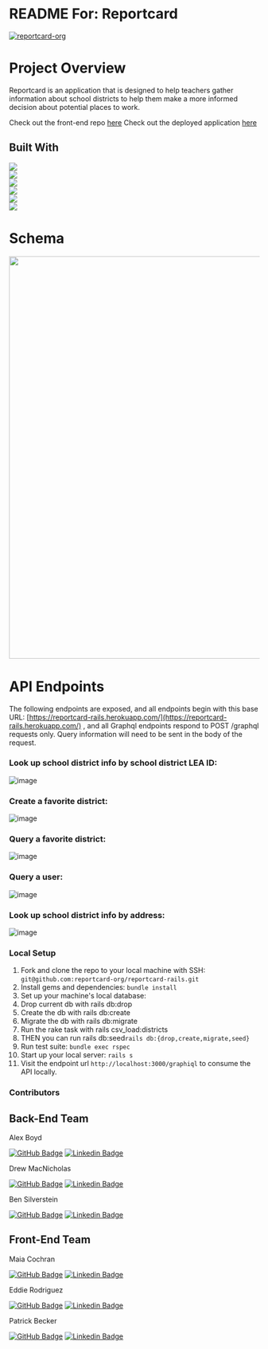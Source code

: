 # README For: Reportcard

[![reportcard-org](https://circleci.com/gh/reportcard-org/reportcard-rails.svg?style=shield)](https://app.circleci.com/pipelines/github/reportcard-org/reportcard-rails)

 # Project Overview
Reportcard is an application that is designed to help teachers gather information about school districts to help them make a more informed decision about potential places to work.

Check out the front-end repo [here](https://github.com/reportcard-org/reportcard-fe)
Check out the deployed application [here](https://reportcard-8xtook7k8-report-card.vercel.app/)

## Built With
[<img src="https://img.shields.io/badge/Ruby-CC342D?style=for-the-badge&logo=ruby&logoColor=white"/>](https://www.ruby-lang.org/en/) <br>
[<img src="https://img.shields.io/badge/Ruby_on_Rails-CC0000?style=for-the-badge&logo=ruby-on-rails&logoColor=white"/>](https://rubyonrails.org/) <br>
<img src="https://img.shields.io/badge/Heroku-430098?style=for-the-badge&logo=heroku&logoColor=white"/><br>
<img src="https://img.shields.io/badge/GraphQl-E10098?style=for-the-badge&logo=graphql&logoColor=white"/><br>
<img src="https://img.shields.io/badge/circleci-343434?style=for-the-badge&logo=circleci&logoColor=white"/><br>
[<img src="https://img.shields.io/badge/Postman-FF6C37?style=for-the-badge&logo=Postman&logoColor=white"/>](https://www.postman.com/product/what-is-postman/)<br>



# Schema

<img width="808" src="![image](![image](https://user-images.githubusercontent.com/102967531/198361770-e0381868-672d-41c4-90d0-3e3cd8fbab49.png))">

# API Endpoints
The following endpoints are exposed, and all endpoints begin with this base URL: [https://reportcard-rails.herokuapp.com/](https://reportcard-rails.herokuapp.com/) , and all Graphql endpoints respond to POST /graphql requests only. Query information will need to be sent in the body of the request.

### Look up school district info by school district LEA ID:
![image](https://user-images.githubusercontent.com/102967531/198355976-25e50dcb-364e-412f-83ee-c66c7d2c83ff.png)

### Create a favorite district:
![image](https://user-images.githubusercontent.com/102967531/198360771-6021b780-cda0-4994-ac7a-dd2678156466.png)

### Query a favorite district:
![image](https://user-images.githubusercontent.com/102967531/198360951-31b0acfd-d118-473a-b6de-d6b7df3d7fa6.png)

### Query a user:
![image](https://user-images.githubusercontent.com/102967531/198361105-f19eeeaa-c06b-40bd-98d0-87335537757a.png)

### Look up school district info by address:
![image](https://user-images.githubusercontent.com/102967531/198361534-d109c5bb-b4da-4721-92d6-ffc2c72e14aa.png)



### Local Setup

1. Fork and clone the repo to your local machine with SSH: `git@github.com:reportcard-org/reportcard-rails.git`
2. Install gems and dependencies: `bundle install`
3. Set up your machine's local database: 
  1. Drop current db with rails db:drop
  2. Create the db with rails db:create
  3. Migrate the db with rails db:migrate
  4. Run the rake task with rails csv_load:districts
  5. THEN you can run rails db:seed`rails db:{drop,create,migrate,seed}`
4. Run test suite: `bundle exec rspec`
5. Start up your local server: `rails s`
6. Visit the endpoint url  `http://localhost:3000/graphiql` to consume the API locally.


### Contributors

## Back-End Team
   Alex Boyd

[![GitHub Badge](https://img.shields.io/badge/GitHub-100000?style=for-the-badge&logo=github&logoColor=white)](https://github.com/alepbloyd)  [![Linkedin Badge](https://img.shields.io/badge/-LinkedIn-blue?style=flat&logo=Linkedin&logoColor=white)](https://www.linkedin.com/in/boydal/)

   Drew MacNicholas  

[![GitHub Badge](https://img.shields.io/badge/GitHub-100000?style=for-the-badge&logo=github&logoColor=white)](https://github.com/dmacnicholas) 
[![Linkedin Badge](https://img.shields.io/badge/-LinkedIn-blue?style=flat&logo=Linkedin&logoColor=white)](https://www.linkedin.com/in/drew-macnicholas-20b75660/)

   Ben Silverstein

[![GitHub Badge](https://img.shields.io/badge/GitHub-100000?style=for-the-badge&logo=github&logoColor=white)](https://github.com/bensjsilverstein) 
[![Linkedin Badge](https://img.shields.io/badge/-LinkedIn-blue?style=flat&logo=Linkedin&logoColor=white)](https://www.linkedin.com/in/benjamin-silverstein-42545a109/)


## Front-End Team
  Maia Cochran 

[![GitHub Badge](https://img.shields.io/badge/GitHub-100000?style=for-the-badge&logo=github&logoColor=white)](https://github.com/Maia-Cochran) 
[![Linkedin Badge](https://img.shields.io/badge/-LinkedIn-blue?style=flat&logo=Linkedin&logoColor=white)](https://www.linkedin.com/in/maiaecochran/)

  Eddie Rodriguez 

[![GitHub Badge](https://img.shields.io/badge/GitHub-100000?style=for-the-badge&logo=github&logoColor=white)](https://github.com/edjrodriguez) 
[![Linkedin Badge](https://img.shields.io/badge/-LinkedIn-blue?style=flat&logo=Linkedin&logoColor=white)](https://www.linkedin.com/in/edward-rodriguez-1b497423b/)

  Patrick Becker 

[![GitHub Badge](https://img.shields.io/badge/GitHub-100000?style=for-the-badge&logo=github&logoColor=white)](https://github.com/PatrickGBecker) 
[![Linkedin Badge](https://img.shields.io/badge/-LinkedIn-blue?style=flat&logo=Linkedin&logoColor=white)](https://www.linkedin.com/in/patrickgarrettbecker/)

